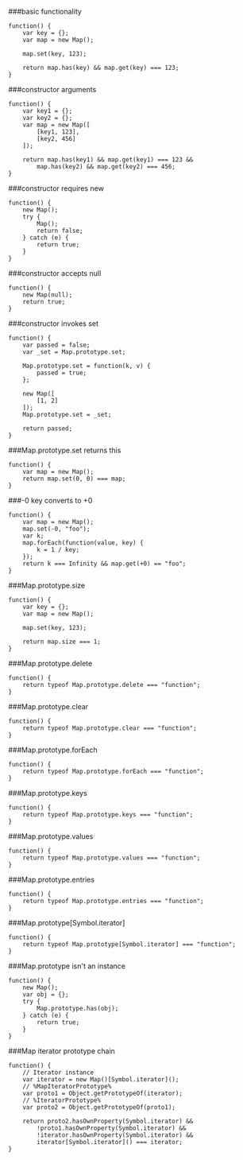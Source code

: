 ###basic functionality
          
```
function() {
    var key = {};
    var map = new Map();

    map.set(key, 123);

    return map.has(key) && map.get(key) === 123;
}
```
###constructor arguments
          
```
function() {
    var key1 = {};
    var key2 = {};
    var map = new Map([
        [key1, 123],
        [key2, 456]
    ]);

    return map.has(key1) && map.get(key1) === 123 &&
        map.has(key2) && map.get(key2) === 456;
}
```
###constructor requires new
          
```
function() {
    new Map();
    try {
        Map();
        return false;
    } catch (e) {
        return true;
    }
}
```
###constructor accepts null
          
```
function() {
    new Map(null);
    return true;
}
```
###constructor invokes set
          
```
function() {
    var passed = false;
    var _set = Map.prototype.set;

    Map.prototype.set = function(k, v) {
        passed = true;
    };

    new Map([
        [1, 2]
    ]);
    Map.prototype.set = _set;

    return passed;
}
```
###Map.prototype.set returns this
          
```
function() {
    var map = new Map();
    return map.set(0, 0) === map;
}
```
###-0 key converts to +0
          
```
function() {
    var map = new Map();
    map.set(-0, "foo");
    var k;
    map.forEach(function(value, key) {
        k = 1 / key;
    });
    return k === Infinity && map.get(+0) == "foo";
}
```
###Map.prototype.size
          
```
function() {
    var key = {};
    var map = new Map();

    map.set(key, 123);

    return map.size === 1;
}
```
###Map.prototype.delete
          
```
function() {
    return typeof Map.prototype.delete === "function";
}
```
###Map.prototype.clear
          
```
function() {
    return typeof Map.prototype.clear === "function";
}
```
###Map.prototype.forEach
          
```
function() {
    return typeof Map.prototype.forEach === "function";
}
```
###Map.prototype.keys
          
```
function() {
    return typeof Map.prototype.keys === "function";
}
```
###Map.prototype.values
          
```
function() {
    return typeof Map.prototype.values === "function";
}
```
###Map.prototype.entries
          
```
function() {
    return typeof Map.prototype.entries === "function";
}
```
###Map.prototype[Symbol.iterator]
          
```
function() {
    return typeof Map.prototype[Symbol.iterator] === "function";
}
```
###Map.prototype isn't an instance
          
```
function() {
    new Map();
    var obj = {};
    try {
        Map.prototype.has(obj);
    } catch (e) {
        return true;
    }
}
```
###Map iterator prototype chain
          
```
function() {
    // Iterator instance
    var iterator = new Map()[Symbol.iterator]();
    // %MapIteratorPrototype%
    var proto1 = Object.getPrototypeOf(iterator);
    // %IteratorPrototype%
    var proto2 = Object.getPrototypeOf(proto1);

    return proto2.hasOwnProperty(Symbol.iterator) &&
        !proto1.hasOwnProperty(Symbol.iterator) &&
        !iterator.hasOwnProperty(Symbol.iterator) &&
        iterator[Symbol.iterator]() === iterator;
}
```
